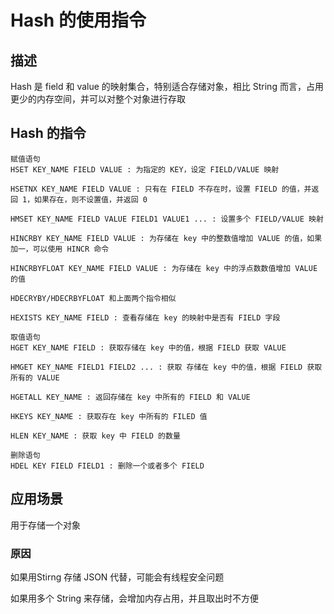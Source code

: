 # Hash 的使用指令

## 描述

Hash 是 field 和 value 的映射集合，特别适合存储对象，相比 String 而言，占用更少的内存空间，并可以对整个对象进行存取



## Hash 的指令

```properties
赋值语句
HSET KEY_NAME FIELD VALUE : 为指定的 KEY，设定 FIELD/VALUE 映射

HSETNX KEY_NAME FIELD VALUE : 只有在 FIELD 不存在时，设置 FIELD 的值，并返回 1，如果存在，则不设置值，并返回 0

HMSET KEY_NAME FIELD VALUE FIELD1 VALUE1 ... : 设置多个 FIELD/VALUE 映射

HINCRBY KEY_NAME FIELD VALUE : 为存储在 key 中的整数值增加 VALUE 的值，如果加一，可以使用 HINCR 命令

HINCRBYFLOAT KEY_NAME FIELD VALUE : 为存储在 key 中的浮点数数值增加 VALUE 的值

HDECRYBY/HDECRBYFLOAT 和上面两个指令相似

HEXISTS KEY_NAME FIELD : 查看存储在 key 的映射中是否有 FIELD 字段

取值语句
HGET KEY_NAME FIELD : 获取存储在 key 中的值，根据 FIELD 获取 VALUE

HMGET KEY_NAME FIELD1 FIELD2 ... : 获取 存储在 key 中的值，根据 FIELD 获取所有的 VALUE

HGETALL KEY_NAME : 返回存储在 key 中所有的 FIELD 和 VALUE

HKEYS KEY_NAME : 获取存在 key 中所有的 FILED 值

HLEN KEY_NAME : 获取 key 中 FIELD 的数量

删除语句
HDEL KEY FIELD FIELD1 : 删除一个或者多个 FIELD
```



## 应用场景

用于存储一个对象

### 原因

如果用Stirng 存储 JSON 代替，可能会有线程安全问题

如果用多个 String 来存储，会增加内存占用，并且取出时不方便